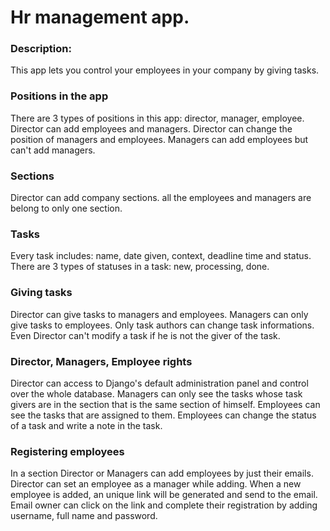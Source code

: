 # Hr management app.
### Description:
This app lets you control your employees in your company by giving tasks.

### Positions in the app
There are 3 types of positions in this app: director, manager, employee.
Director can add employees and managers. Director can change the position of managers and employees.
Managers can add employees but can't add managers.

### Sections
Director can add company sections.
all the employees and managers are belong to only one section.

### Tasks
Every task includes: name, date given, context, deadline time and status.
There are 3 types of statuses in a task: new, processing, done.

### Giving tasks
Director can give tasks to managers and employees.
Managers can only give tasks to employees.
Only task authors can change task informations. Even Director can't modify a task if he is not the giver of the task.

### Director, Managers, Employee rights
Director can access to Django's default administration panel and control over the whole database.
Managers can only see the tasks whose task givers are in the section that is the same section of himself.
Employees can see the tasks that are assigned to them. Employees can change the status of a task and write a note in the task.

### Registering employees
In a section Director or Managers can add employees by just their emails.
Director can set an employee as a manager while adding.
When a new employee is added, an unique link will be generated and send to the email.
Email owner can click on the link and complete their registration by adding username, full name and password.
